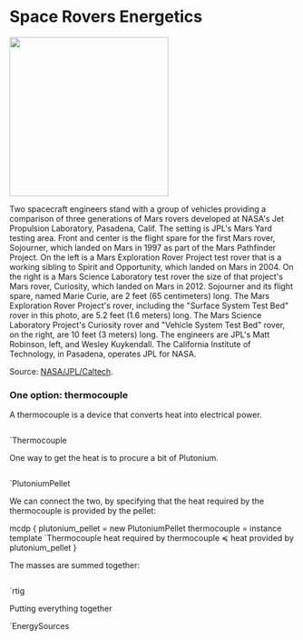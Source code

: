 <meta name="mcdp-library" content='rover_energetics'/>

# Space Rovers Energetics


<img figure-id="fig:space_rovers"
       src="space_rovers.small.jpg" style='width: 20em'/>


<figcaption id='fig:space_rovers:caption'>
 Two spacecraft engineers stand with a group of vehicles providing a comparison of three generations of Mars rovers developed at NASA's Jet Propulsion Laboratory, Pasadena, Calif. The setting is JPL's Mars Yard testing area. Front and center is the flight spare for the first Mars rover, Sojourner, which landed on Mars in 1997 as part of the Mars Pathfinder Project. On the left is a Mars Exploration Rover Project test rover that is a working sibling to Spirit and Opportunity, which landed on Mars in 2004. On the right is a Mars Science Laboratory test rover the size of that project's Mars rover, Curiosity, which landed on Mars in 2012. Sojourner and its flight spare, named Marie Curie, are 2 feet (65 centimeters) long. The Mars Exploration Rover Project's rover, including the "Surface System Test Bed" rover in this photo, are 5.2 feet (1.6 meters) long. The Mars Science Laboratory Project's Curiosity rover and "Vehicle System Test Bed" rover, on the right, are 10 feet (3 meters) long. The engineers are JPL's Matt Robinson, left, and Wesley Kuykendall. The California Institute of Technology, in Pasadena, operates JPL for NASA.

 Source: [NASA/JPL/Caltech](http://marsrovers.jpl.nasa.gov/gallery/press/opportunity/20120117a.html).
</figcaption>

### One option: thermocouple

A thermocouple is a device that converts heat into electrical power.

<col2>
    <pre class="mcdp" id="Thermocouple" label='Thermocouple.mcdp'></pre>
    <render class="ndp_graph_templatized_labeled">`Thermocouple</render>
</col2>

One way to get the heat is to procure a bit of Plutonium.

<col2>
      <pre class="mcdp" id="PlutoniumPellet" label='PlutoniumPellet.mcdp'></pre>
      <render class="ndp_graph_templatized_labeled">`PlutoniumPellet</render>
</col2>

We can connect the two, by specifying that the heat required by the
thermocouple is provided by the pellet:

<render class="ndp_graph_enclosed" id="plutonium_plus_thermocouple" enclosed="false">
mcdp {
  plutonium_pellet = new PlutoniumPellet
  thermocouple = instance template `Thermocouple
  heat required by thermocouple ≼ heat provided by plutonium_pellet
}
</render>


The masses are summed together:

<pre class="mcdp" id='rtig'></pre>

<render class="ndp_graph_enclosed">`rtig</render>


Putting everything together


<render class='ndp_graph_normal'>
  `EnergySources
</render>
